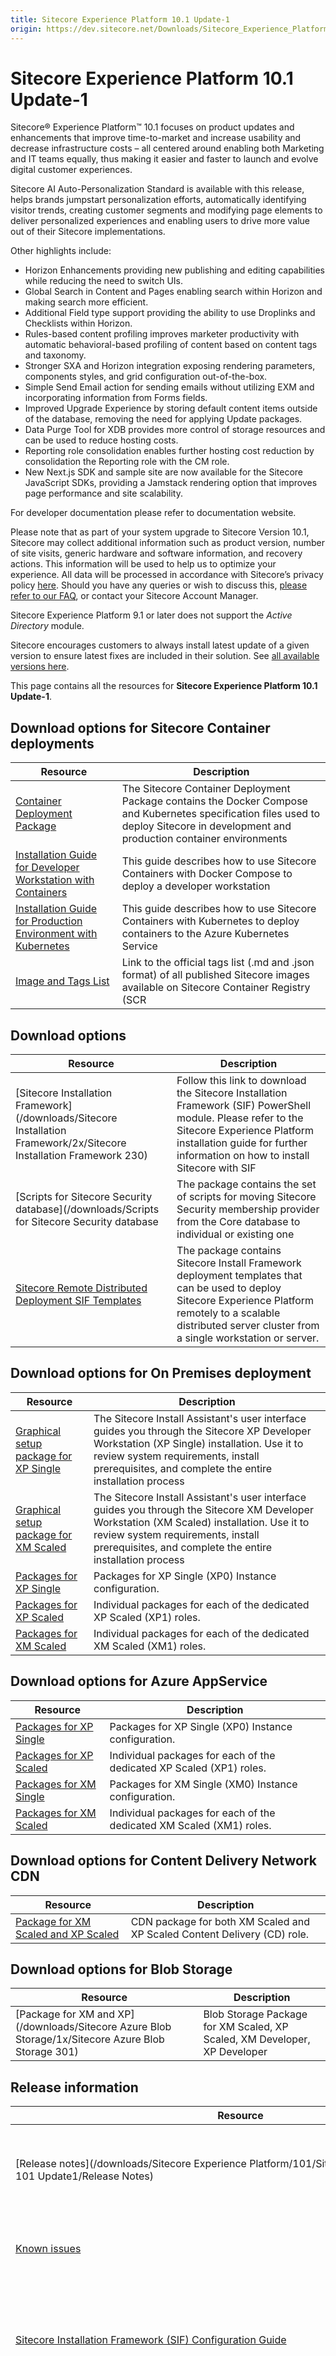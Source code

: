 ```yaml
---
title: Sitecore Experience Platform 10.1 Update-1
origin: https://dev.sitecore.net/Downloads/Sitecore_Experience_Platform/101/Sitecore_Experience_Platform_101_Update1.aspx
---
```



Sitecore Experience Platform 10.1 Update-1
==========================================

Sitecore® Experience Platform™ 10.1 focuses on product updates and enhancements that improve time-to-market and increase usability and decrease infrastructure costs – all centered around enabling both Marketing and IT teams equally, thus making it easier and faster to launch and evolve digital customer experiences.

Sitecore AI Auto-Personalization Standard is available with this release, helps brands jumpstart personalization efforts, automatically identifying visitor trends, creating customer segments and modifying page elements to deliver personalized experiences and enabling users to drive more value out of their Sitecore implementations.

Other highlights include:

*   Horizon Enhancements providing new publishing and editing capabilities while reducing the need to switch UIs.
*   Global Search in Content and Pages enabling search within Horizon and making search more efficient.
*   Additional Field type support providing the ability to use Droplinks and Checklists within Horizon.
*   Rules-based content profiling improves marketer productivity with automatic behavioral-based profiling of content based on content tags and taxonomy.
*   Stronger SXA and Horizon integration exposing rendering parameters, components styles, and grid configuration out-of-the-box.
*   Simple Send Email action for sending emails without utilizing EXM and incorporating information from Forms fields.
*   Improved Upgrade Experience by storing default content items outside of the database, removing the need for applying Update packages.
*   Data Purge Tool for XDB provides more control of storage resources and can be used to reduce hosting costs.
*   Reporting role consolidation enables further hosting cost reduction by consolidation the Reporting role with the CM role.
*   New Next.js SDK and sample site are now available for the Sitecore JavaScript SDKs, providing a Jamstack rendering option that improves page performance and site scalability.

For developer documentation please refer to documentation website.

Please note that as part of your system upgrade to Sitecore Version 10.1, Sitecore may collect additional information such as product version, number of site visits, generic hardware and software information, and recovery actions. This information will be used to help us to optimize your experience. All data will be processed in accordance with Sitecore’s privacy policy [here](https://www.sitecore.com/trust/privacy-policy). Should you have any queries or wish to discuss this, [please refer to our FAQ](https://kb.sitecore.net/articles/424335), or contact your Sitecore Account Manager.

Sitecore Experience Platform 9.1 or later does not support the _Active Directory_ module.

Sitecore encourages customers to always install latest update of a given version to ensure latest fixes are included in their solution. See [all available versions here](/downloads/Sitecore_Experience_Platform).

This page contains all the resources for **Sitecore Experience Platform 10.1 Update-1**.

Download options for Sitecore Container deployments
---------------------------------------------------

| Resource | Description |
| --- | --- |
| [Container Deployment Package](https://github.com/Sitecore/container-deployment/releases/tag/sxp%2F10.1.0.005207.309)|The Sitecore Container Deployment Package contains the Docker Compose and Kubernetes specification files used to deploy Sitecore in development and production container environments|
| [Installation Guide for Developer Workstation with Containers](https://sitecoredev.azureedge.net/~/media/2566EB99641B4E12949F3D6BAB12FF86.ashx?date=20220623T121019)|This guide describes how to use Sitecore Containers with Docker Compose to deploy a developer workstation|
| [Installation Guide for Production Environment with Kubernetes](https://sitecoredev.azureedge.net/~/media/8131805424F94D609C5D42F657C25080.ashx?date=20221010T145927)|This guide describes how to use Sitecore Containers with Kubernetes to deploy containers to the Azure Kubernetes Service|
| [Image and Tags List](https://github.com/Sitecore/docker-images/tree/master/tags)|Link to the official tags list (.md and .json format) of all published Sitecore images available on Sitecore Container Registry (SCR|
Download options
----------------

| Resource | Description |
| --- | --- |
| [Sitecore Installation Framework](/downloads/Sitecore Installation Framework/2x/Sitecore Installation Framework 230)|Follow this link to download the Sitecore Installation Framework (SIF) PowerShell module. Please refer to the Sitecore Experience Platform installation guide for further information on how to install Sitecore with SIF|
| [Scripts for Sitecore Security database](/downloads/Scripts for Sitecore Security database|The package contains the set of scripts for moving Sitecore Security membership provider from the Core database to individual or existing one|
| [Sitecore Remote Distributed Deployment SIF Templates](https://sitecoredev.azureedge.net/~/media/7255CF98254347108E085DFBB6687E02.ashx?date=20181217T093828) | The package contains Sitecore Install Framework deployment templates that can be used to deploy Sitecore Experience Platform remotely to a scalable distributed server cluster from a single workstation or server. |

Download options for On Premises deployment
-------------------------------------------

| Resource | Description |
| --- | --- |
| [Graphical setup package for XP Single](https://sitecoredev.azureedge.net/~/media/92D3A671C5E34C16A60B20F71572311B.ashx?date=20210609T205014)|The Sitecore Install Assistant's user interface guides you through the Sitecore XP Developer Workstation (XP Single) installation. Use it to review system requirements, install prerequisites, and complete the entire installation process|
| [Graphical setup package for XM Scaled](https://sitecoredev.azureedge.net/~/media/12B65C3DD1A0491D8EC3FD54CCD5A8D0.ashx?date=20210609T205013)|The Sitecore Install Assistant's user interface guides you through the Sitecore XM Developer Workstation (XM Scaled) installation. Use it to review system requirements, install prerequisites, and complete the entire installation process|
| [Packages for XP Single](https://sitecoredev.azureedge.net/~/media/4EF9CECDC77D4733850E5487E17C6EF8.ashx?date=20210609T205355) | Packages for XP Single (XP0) Instance configuration. |
| [Packages for XP Scaled](https://sitecoredev.azureedge.net/~/media/DAF8E2873BF24FE4873EB4B039AEF156.ashx?date=20210609T205841) | Individual packages for each of the dedicated XP Scaled (XP1) roles. |
| [Packages for XM Scaled](https://sitecoredev.azureedge.net/~/media/785FA205938344F2B7E8B742B28C9247.ashx?date=20210609T205355) | Individual packages for each of the dedicated XM Scaled (XM1) roles. |

Download options for Azure AppService
-------------------------------------

| Resource | Description |
| --- | --- |
| [Packages for XP Single](https://sitecoredev.azureedge.net/~/media/82BB7C546DC144398E3FC66C6E26D8AD.ashx?date=20210609T203917) | Packages for XP Single (XP0) Instance configuration. |
| [Packages for XP Scaled](https://sitecoredev.azureedge.net/~/media/98135CF2114546498C721B59FB9889F8.ashx?date=20210609T204447) | Individual packages for each of the dedicated XP Scaled (XP1) roles. |
| [Packages for XM Single](https://sitecoredev.azureedge.net/~/media/9BF4127EAE4342BB9ECE67F421F0CE9A.ashx?date=20210609T203916) | Packages for XM Single (XM0) Instance configuration. |
| [Packages for XM Scaled](https://sitecoredev.azureedge.net/~/media/D66516230D85415CB75A98BA89AFDADF.ashx?date=20210609T203916) | Individual packages for each of the dedicated XM Scaled (XM1) roles. |

Download options for Content Delivery Network CDN
-------------------------------------------------

| Resource | Description |
| --- | --- |
| [Package for XM Scaled and XP Scaled](https://sitecoredev.azureedge.net/~/media/00FA1A0D0C4045F5AF1615FF9D20EB91.ashx?date=20181127T104334) | CDN package for both XM Scaled and XP Scaled Content Delivery (CD) role. |

Download options for Blob Storage
---------------------------------

| Resource | Description |
| --- | --- |
| [Package for XM and XP](/downloads/Sitecore Azure Blob Storage/1x/Sitecore Azure Blob Storage 301)|Blob Storage Package for XM Scaled, XP Scaled, XM Developer, XP Developer|

Release information
-------------------

| Resource | Description |
| --- | --- |
| [Release notes](/downloads/Sitecore Experience Platform/101/Sitecore Experience Platform 101 Update1/Release Notes) | A list of features, improvements, and fixes that have been implemented in this release. |
| [Known issues](https://kb.sitecore.net/articles/545609) | Choose this link to access the Sitecore Knowledge Base. |
| [Sitecore Installation Framework (SIF) Configuration Guide](https://sitecoredev.azureedge.net/~/media/5CA8456A9F6D4B8A98305B23FAA14DE5.ashx?date=20211214T104014)|Explains how to use the SIF Microsoft PowerShell module to deploy and configure a Sitecore topology|
| [Installation Guide for the XM Scaled topology](https://sitecoredev.azureedge.net/~/media/B303E98337CB495FBF04BC96E6A7E6D1.ashx?date=20211214T104014|Explains how to install the Sitecore Experience Management (XM1) topology to run the Content Delivery (CD) and Content Management (CM) server roles, and the Sitecore Identity server. This topology does not support xDB and xConnect|
| [Installation Guide for the XP Scaled topology](https://sitecoredev.azureedge.net/~/media/970F6B8777E24232B9DF0B34E89171AF.ashx?date=20211214T104014|Explains how to install the fully featured Sitecore Experience Platform Installation (XP1) topology. This topology can be configured to run separated server roles|
| [Quick Installation Guide for a Developer Workstation](https://sitecoredev.azureedge.net/~/media/74533EA40EEC410EA8A8A8366D6E3C79.ashx?date=20211214T104014|Explains how to install the XP Single (XP0) topology on a workstation for development and testing purposes|
| [Upgrade Guide for Updates](https://sitecoredev.azureedge.net/~/media/4F6A089B8A574C82A3CE107C0BE8A311.ashx?date=20220413T135134|Explains how to update to the latest release in the Sitecore 10.1.X series|
| [Assembly list](https://sitecoredev.azureedge.net/~/media/151683EF2A9E4B32B5670FA8BFAC3A89.ashx?date=20211214T104014) | Complete list of assemblies shipped with this release. |

Modules
-------

| Resource | Description |
| --- | --- |
| [Sitecore CLI](/downloads/Sitecore CLI/3x/Sitecore CLI 300)|Download files and release information for latest compatible version of Sitecore CLI|
| [Sitecore Connect for Microsoft Dynamics 365 for Sales](/downloads/Dynamics CRM Connect/6x/Sitecore Connect for Microsoft Dynamics 365 for Sales 600|Download files and release information for latest compatible version of Sitecore Connect™ for Microsoft Dynamics 365 for Sales|
| [Sitecore Connect for Salesforce CRM](/downloads/Salesforce Connect/6x/Sitecore Connect for Salesforce CRM 600|Download files and release information for latest compatible version of Sitecore Connect™ for Salesforce CRM|
| [Sitecore Connect for Salesforce Marketing Cloud](/downloads/Sitecore Connect software for Salesforce Marketing Cloud/1x/Sitecore Connect software for Salesforce Marketing Cloud 60|Download files and release information for latest compatible version of Sitecore Connect™ for Salesforce Marketing Cloud|
| [Sitecore Connect for Content Hub](/downloads/Sitecore Connect for Content Hub/4x/Sitecore Connect for Content Hub 400|Download files and release information for latest compatible version of Sitecore Connect™ for Content Hub|
| [Sitecore Data Exchange Framework](/downloads/Data Exchange Framework/6x/Data Exchange Framework 600|Download files and release information for latest compatible version of Sitecore Data Exchange Framework|
| [Sitecore Experience Accelerator](/downloads/Sitecore Experience Accelerator/10x/Sitecore Experience Accelerator 1010|Download files and release information for latest compatible version of Sitecore Experience Accelerator|
| [Sitecore Headless Rendering](/downloads/Sitecore Headless Rendering/16x/Sitecore Headless Rendering 1600|Download files and release information for latest compatible version of Sitecore Headless Rendering|
| [Sitecore Horizon](/downloads/Sitecore Horizon/100/Sitecore Horizon 1011|Sitecore Horizon is the next generation Experience Management product for the Sitecore Experience Platform™|
| [Sitecore Identity](/downloads/Sitecore Identity/5x/Sitecore Identity 511|Download files and release information for latest compatible version of Sitecore Identity|
| [Sitecore Publishing Service Module](/downloads/Sitecore Publishing Service Module/10x/Sitecore Publishing Service Module 1010|Download files and release information for latest compatible version of Sitecore Publishing Service Module|

Upgrade options
---------------

| Resource | Description |
| --- | --- |
| [Configuration files for upgrade](https://sitecoredev.azureedge.net/~/media/C4DCD3E6BEBA4F4E9589EFE4BC1E3428.ashx?date=20211214T104014) | This package contains configuration files and database scripts for the upgrade. |
| [Sitecore UpdateApp Tool](/downloads/Sitecore UpdateApp Tool/1x/Sitecore UpdateApp Tool 110)|Updates the Core, Master, and Web databases|

Client translations
-------------------

| Resource | Description |
| --- | --- |
| [Danish (da-DK)](https://sitecoredev.azureedge.net/~/media/B93D6AEFC3894E298F77EF983DA12060.ashx?date=20210609T203410) | Danish language client translation file. Read [instructions](~/link?_id=B685CC31771E466080080239FDBEA625&_z=z) how to import a new language into the Sitecore installation. |
| [German (de-DE)](https://sitecoredev.azureedge.net/~/media/DAAA89E91897418AB9F09AC328D3A794.ashx?date=20210609T203410) | German language client translation file. Read [instructions](~/link?_id=B685CC31771E466080080239FDBEA625&_z=z) how to import a new language into the Sitecore installation. |
| [Japanese (ja-JP)](https://sitecoredev.azureedge.net/~/media/4B9D4C62D6A4490AAE1A1A2C297DCC38.ashx?date=20210609T203411) | Japanese language client translation file. Read [instructions](~/link?_id=B685CC31771E466080080239FDBEA625&_z=z) how to import a new language into the Sitecore installation. |
| [Chinese (zh-CN)](https://sitecoredev.azureedge.net/~/media/046BFEBDE0284C8989CDE95636AC1E3C.ashx?date=20210609T203411) | Chinese language client translation file. Read [instructions](~/link?_id=B685CC31771E466080080239FDBEA625&_z=z) how to import a new language into the Sitecore installation. |
| [Chinese GeoIP Localization Pack](https://sitecoredev.azureedge.net/~/media/D75C7162A1B4435486BA30894A6CBA18.ashx?date=20180327T105123) | The pack provides enhanced region detection for China. The pack should be installed as a regular Sitecore module. |

Usage policies
--------------

| Resource | Description |
| --- | --- |
| [Sitecore Device Detection Services usage policy](/downloads/Sitecore Experience Platform/Sitecore Device Detection Services Usage Policy) | This policy is applicable if you are using Sitecore Device Detection Service. |
| [Sitecore IP Geolocation usage policy](/downloads/Sitecore Experience Platform/Sitecore IP Geolocation Usage Policy) | This policy is applicable if you are using Sitecore IP Geolocations Service. |
| [Sitecore xDB Cloud usage policy](/downloads/Sitecore Experience Platform/Sitecore xDB Cloud Usage Policy) | This policy is applicable if you are using Sitecore xDB Cloud. |